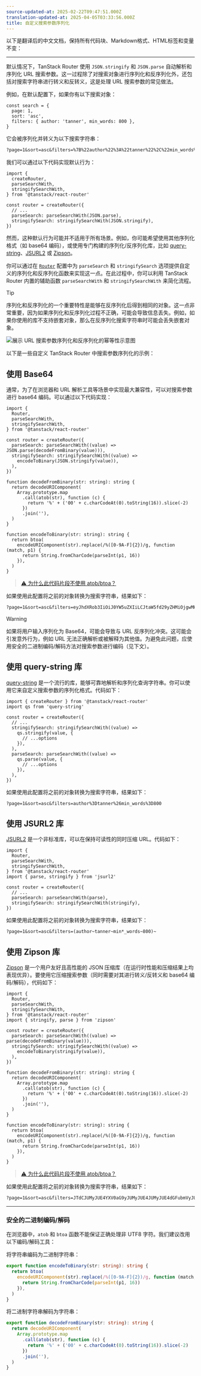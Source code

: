 ```yaml
---
source-updated-at: 2025-02-22T09:47:51.000Z
translation-updated-at: 2025-04-05T03:33:56.000Z
title: 自定义搜索参数序列化
---
```


以下是翻译后的中文文档，保持所有代码块、Markdown格式、HTML标签和变量不变：

---

默认情况下，TanStack Router 使用 `JSON.stringify` 和 `JSON.parse` 自动解析和序列化 URL 搜索参数。这一过程除了对搜索对象进行序列化和反序列化外，还包括对搜索字符串进行转义和反转义，这是处理 URL 搜索参数的常见做法。

例如，在默认配置下，如果你有以下搜索对象：

```tsx
const search = {
  page: 1,
  sort: 'asc',
  filters: { author: 'tanner', min_words: 800 },
}
```

它会被序列化并转义为以下搜索字符串：

```txt
?page=1&sort=asc&filters=%7B%22author%22%3A%22tanner%22%2C%22min_words%22%3A800%7D
```

我们可以通过以下代码实现默认行为：

```tsx
import {
  createRouter,
  parseSearchWith,
  stringifySearchWith,
} from '@tanstack/react-router'

const router = createRouter({
  // ...
  parseSearch: parseSearchWith(JSON.parse),
  stringifySearch: stringifySearchWith(JSON.stringify),
})
```

然而，这种默认行为可能并不适用于所有场景。例如，你可能希望使用其他序列化格式（如 base64 编码），或使用专门构建的序列化/反序列化库，比如 [query-string](https://github.com/sindresorhus/query-string)、[JSURL2](https://github.com/wmertens/jsurl2) 或 [Zipson](https://jgranstrom.github.io/zipson/)。

你可以通过在 [`Router`](../api/router/RouterOptionsType.md#stringifysearch-method) 配置中为 `parseSearch` 和 `stringifySearch` 选项提供自定义的序列化和反序列化函数来实现这一点。在此过程中，你可以利用 TanStack Router 内置的辅助函数 `parseSearchWith` 和 `stringifySearchWith` 来简化流程。

> [!TIP]
> 序列化和反序列化的一个重要特性是能够在反序列化后得到相同的对象。这一点非常重要，因为如果序列化和反序列化过程不正确，可能会导致信息丢失。例如，如果你使用的库不支持嵌套对象，那么在反序列化搜索字符串时可能会丢失嵌套对象。

![展示 URL 搜索参数序列化和反序列化的幂等性示意图](https://raw.githubusercontent.com/TanStack/router/main/docs/router/assets/search-serialization-deserialization-idempotency.jpg)

以下是一些自定义 TanStack Router 中搜索参数序列化的示例：

## 使用 Base64

通常，为了在浏览器和 URL 解析工具等场景中实现最大兼容性，可以对搜索参数进行 base64 编码。可以通过以下代码实现：

```tsx
import {
  Router,
  parseSearchWith,
  stringifySearchWith,
} from '@tanstack/react-router'

const router = createRouter({
  parseSearch: parseSearchWith((value) => JSON.parse(decodeFromBinary(value))),
  stringifySearch: stringifySearchWith((value) =>
    encodeToBinary(JSON.stringify(value)),
  ),
})

function decodeFromBinary(str: string): string {
  return decodeURIComponent(
    Array.prototype.map
      .call(atob(str), function (c) {
        return '%' + ('00' + c.charCodeAt(0).toString(16)).slice(-2)
      })
      .join(''),
  )
}

function encodeToBinary(str: string): string {
  return btoa(
    encodeURIComponent(str).replace(/%([0-9A-F]{2})/g, function (match, p1) {
      return String.fromCharCode(parseInt(p1, 16))
    }),
  )
}
```

> [⚠️ 为什么此代码片段不使用 atob/btoa？](#safe-binary-encodingdecoding)

如果使用此配置将之前的对象转换为搜索字符串，结果如下：

```txt
?page=1&sort=asc&filters=eyJhdXRob3IiOiJ0YW5uZXIiLCJtaW5fd29yZHMiOjgwMH0%3D
```

> [!WARNING]
> 如果将用户输入序列化为 Base64，可能会导致与 URL 反序列化冲突。这可能会引发意外行为，例如 URL 无法正确解析或被解释为其他值。为避免此问题，应使用安全的二进制编码/解码方法对搜索参数进行编码（见下文）。

## 使用 query-string 库

[query-string](https://github.com/sindresorhus/query-string) 是一个流行的库，能够可靠地解析和序列化查询字符串。你可以使用它来自定义搜索参数的序列化格式。代码如下：

```tsx
import { createRouter } from '@tanstack/react-router'
import qs from 'query-string'

const router = createRouter({
  // ...
  stringifySearch: stringifySearchWith((value) =>
    qs.stringify(value, {
      // ...options
    }),
  ),
  parseSearch: parseSearchWith((value) =>
    qs.parse(value, {
      // ...options
    }),
  ),
})
```

如果使用此配置将之前的对象转换为搜索字符串，结果如下：

```txt
?page=1&sort=asc&filters=author%3Dtanner%26min_words%3D800
```

## 使用 JSURL2 库

[JSURL2](https://github.com/wmertens/jsurl2) 是一个非标准库，可以在保持可读性的同时压缩 URL。代码如下：

```tsx
import {
  Router,
  parseSearchWith,
  stringifySearchWith,
} from '@tanstack/react-router'
import { parse, stringify } from 'jsurl2'

const router = createRouter({
  // ...
  parseSearch: parseSearchWith(parse),
  stringifySearch: stringifySearchWith(stringify),
})
```

如果使用此配置将之前的对象转换为搜索字符串，结果如下：

```txt
?page=1&sort=asc&filters=(author~tanner~min*_words~800)~
```

## 使用 Zipson 库

[Zipson](https://jgranstrom.github.io/zipson/) 是一个用户友好且高性能的 JSON 压缩库（在运行时性能和压缩结果上均表现优异）。要使用它压缩搜索参数（同时需要对其进行转义/反转义和 base64 编码/解码），代码如下：

```tsx
import {
  Router,
  parseSearchWith,
  stringifySearchWith,
} from '@tanstack/react-router'
import { stringify, parse } from 'zipson'

const router = createRouter({
  parseSearch: parseSearchWith((value) => parse(decodeFromBinary(value))),
  stringifySearch: stringifySearchWith((value) =>
    encodeToBinary(stringify(value)),
  ),
})

function decodeFromBinary(str: string): string {
  return decodeURIComponent(
    Array.prototype.map
      .call(atob(str), function (c) {
        return '%' + ('00' + c.charCodeAt(0).toString(16)).slice(-2)
      })
      .join(''),
  )
}

function encodeToBinary(str: string): string {
  return btoa(
    encodeURIComponent(str).replace(/%([0-9A-F]{2})/g, function (match, p1) {
      return String.fromCharCode(parseInt(p1, 16))
    }),
  )
}
```

> [⚠️ 为什么此代码片段不使用 atob/btoa？](#safe-binary-encodingdecoding)

如果使用此配置将之前的对象转换为搜索字符串，结果如下：

```txt
?page=1&sort=asc&filters=JTdCJUMyJUE4YXV0aG9yJUMyJUE4JUMyJUE4dGFubmVyJUMyJUE4JUMyJUE4bWluX3dvcmRzJUMyJUE4JUMyJUEyQ3UlN0Q%3D
```

<hr>

### 安全的二进制编码/解码

在浏览器中，`atob` 和 `btoa` 函数不能保证正确处理非 UTF8 字符。我们建议改用以下编码/解码工具：

将字符串编码为二进制字符串：

```typescript
export function encodeToBinary(str: string): string {
  return btoa(
    encodeURIComponent(str).replace(/%([0-9A-F]{2})/g, function (match, p1) {
      return String.fromCharCode(parseInt(p1, 16))
    }),
  )
}
```

将二进制字符串解码为字符串：

```typescript
export function decodeFromBinary(str: string): string {
  return decodeURIComponent(
    Array.prototype.map
      .call(atob(str), function (c) {
        return '%' + ('00' + c.charCodeAt(0).toString(16)).slice(-2)
      })
      .join(''),
  )
}
```
